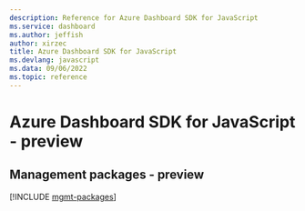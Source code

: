 ```yaml
---
description: Reference for Azure Dashboard SDK for JavaScript
ms.service: dashboard
ms.author: jeffish
author: xirzec
title: Azure Dashboard SDK for JavaScript
ms.devlang: javascript
ms.data: 09/06/2022
ms.topic: reference
---
```

# Azure Dashboard SDK for JavaScript - preview

## Management packages - preview
[!INCLUDE [mgmt-packages](dashboard-mgmt-index.md)]